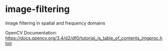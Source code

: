 # image-filtering
Image filtering in spatial and frequency domains

OpenCV Documentation: 
https://docs.opencv.org/3.4/d2/df0/tutorial_js_table_of_contents_imgproc.html
